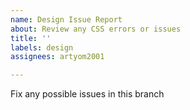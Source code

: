 ```yaml
---
name: Design Issue Report
about: Review any CSS errors or issues
title: ''
labels: design
assignees: artyom2001

---
```


Fix any possible issues in this branch
